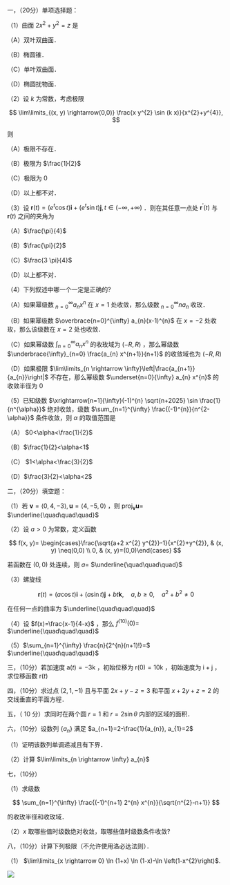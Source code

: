 一，（20分）单项选择题：

（1）曲面 $2 x^{2}+y^{2}=z$ 是

（A）双叶双曲面．

（B）椭圆锥．

（C）单叶双曲面．

（D）椭圆扰物面．

（2）设 $k$ 为常数，考虑极限

$$
\lim\limits_{(x, y) \rightarrow(0,0)} \frac{x y^{2} \sin (k x)}{x^{2}+y^{4}},
$$

则

（A）极限不存在．

（B）极限为 $\frac{1}{2}$

（C）极限为 0

（D）以上都不对．

（3）设 $\mathbf{r}(t)=\left(e^{t} \cos t\right) \mathbf{i}+\left(e^{t} \sin t\right) \mathbf{j}, t \in(-\infty,+\infty)$ ．则在其任意一点处 $\mathbf{r}^{\prime}(t)$ 与 $\mathbf{r}(t)$ 之间的夹角为

（A）$\frac{\pi}{4}$

（B）$\frac{\pi}{2}$

（C）$\frac{3 \pi}{4}$

（D）以上都不对．

（4）下列叙述中哪一个一定是正确的?

（A）如果幂级数 ${ }_{n=0}^{\infty} a_{n} x^{n}$ 在 $x=1$ 处收敛，那么级数 ${ }_{n=0}^{\infty} n a_{n}$ 收玫．

（B）如果幂级数 $\overbrace{n=0}^{\infty} a_{n}(x-1)^{n}$ 在 $x=-2$ 处收玫，那么该级数在 $x=2$ 处也收敛．

（C）如果幂级数 $\int_{n=0}^{\infty} a_{n} x^{n}$ 的收玫域为 $(-R, R)$ ，那么幂级数 $\underbrace{\infty}_{n=0} \frac{a_{n} x^{n+1}}{n+1}$ 的收敛域也为 $(-R, R)$

（D）如果极限 $\lim\limits_{n \rightarrow \infty}\left|\frac{a_{n+1}}{a_{n}}\right|$ 不存在，那么幂级数 $\underset{n=0}{\infty} a_{n} x^{n}$ 的收敛半径为 0

（5）已知级数 $\xrightarrow[n=1]{\infty}(-1)^{n} \sqrt{n+2025} \sin \frac{1}{n^{\alpha}}$ 绝对收敛，级数 $\sum_{n=1}^{\infty} \frac{(-1)^{n}}{n^{2-\alpha}}$ 条件收敛，则 $\alpha$ 的取值范围是

（A） $0<\alpha<\frac{1}{2}$

（B）$\frac{1}{2}<\alpha<1$

（C） $1<\alpha<\frac{3}{2}$

（D）$\frac{3}{2}<\alpha<2$

二，（20分）填空题：

（1）若 $\mathbf{v}=\langle 0,4,-3\rangle, \mathbf{u}=\langle 4,-5,0\rangle$ ，则 $\operatorname{proj}_{\mathbf{v}} \mathbf{u}=$ $\underline{\quad\quad\quad}$

（2）设 $a>0$ 为常数，定义函数

$$
f(x, y)= \begin{cases}\frac{\sqrt{a+2 x^{2} y^{2}}-1}{x^{2}+y^{2}}, & (x, y) \neq(0,0) \\ 0, & (x, y)=(0,0)\end{cases}
$$

若函数在 $(0,0)$ 处连续，则 $a=$ $\underline{\quad\quad\quad}$

（3）螺旋线

$$
\mathbf{r}(t)=(a \cos t) \mathbf{i}+(a \sin t) \mathbf{j}+b t \mathbf{k}, \quad a, b \geq 0, \quad a^{2}+b^{2} \neq 0
$$

在任何一点的曲率为 $\underline{\quad\quad\quad}$

（4）设 $f(x)=\frac{x-1}{4-x}$ ，那么 $f^{(10)}(0)=$ $\underline{\quad\quad\quad}$

（5）$\sum_{n=1}^{\infty} \frac{n}{2^{n}(n+1)!}=$ $\underline{\quad\quad\quad}$

三，（10分）若加速度 $\mathrm{a}(t)=-3 \mathrm{k}$ ，初始位移为 $\mathrm{r}(0)=10 \mathrm{k}$ ，初始速度为 $\mathrm{i}+\mathrm{j}$ ，求位移函数 $\mathrm{r}(t)$

四，（10分）求过点 $(2,1,-1)$ 且与平面 $2 x+y-z=3$ 和平面 $x+2 y+z=2$ 的交线垂直的平面方程．

五，（ 10 分）求同时在两个圆 $r=1$ 和 $r=2 \sin \theta$ 内部的区域的面积．

六，（10分）设数列 $\left\{a_{n}\right\}$ 满足 $a_{n+1}=2-\frac{1}{a_{n}}, a_{1}=2$

（1）证明该数列单调递减且有下界．

（2）计算 $\lim\limits_{n \rightarrow \infty} a_{n}$

七，（10分）

（1）求级数

$$
\sum_{n=1}^{\infty} \frac{(-1)^{n+1} 2^{n} x^{n}}{\sqrt{n^{2}-n+1}}
$$

的收玫半径和收玫域．

（2）$x$ 取哪些值时级数绝对收敛，取哪些值时级数条件收敛?

八，（10分）计算下列极限（不允许使用洛必达法则）．

（1） $\lim\limits_{x \rightarrow 0} \ln (1+x) \ln (1-x)-\ln \left(1-x^{2}\right)$.

![](https://cdn.mathpix.com/cropped/2025_04_23_cf4496f68caaece8b766g-2.jpg?height=104&width=421&top_left_y=1843&top_left_x=342)

